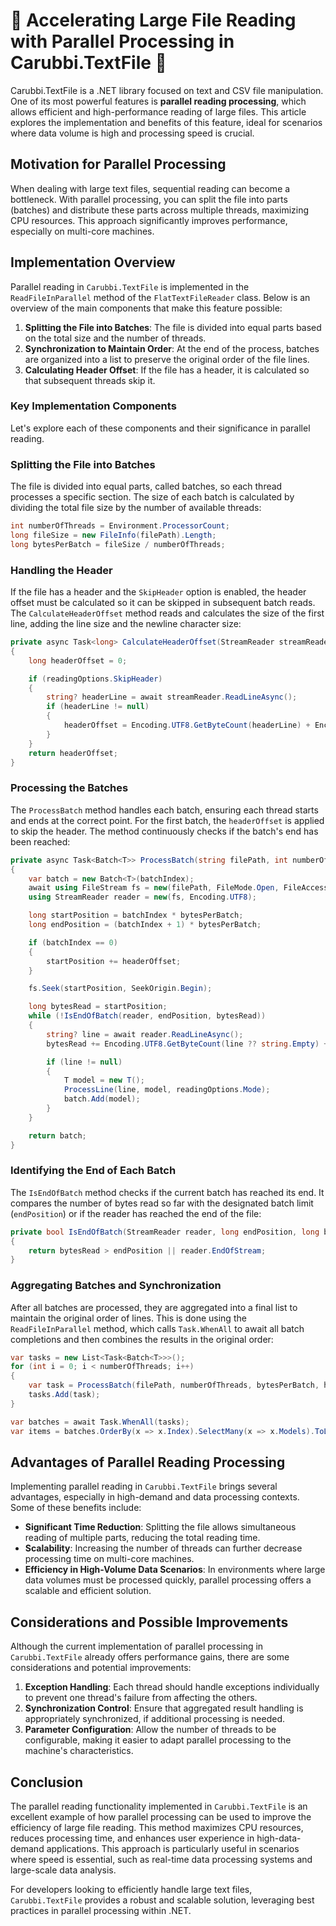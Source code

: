 # 🚀 Accelerating Large File Reading with Parallel Processing in Carubbi.TextFile 📂

Carubbi.TextFile is a .NET library focused on text and CSV file manipulation. One of its most powerful features is **parallel reading processing**, which allows efficient and high-performance reading of large files. This article explores the implementation and benefits of this feature, ideal for scenarios where data volume is high and processing speed is crucial.

## Motivation for Parallel Processing

When dealing with large text files, sequential reading can become a bottleneck. With parallel processing, you can split the file into parts (batches) and distribute these parts across multiple threads, maximizing CPU resources. This approach significantly improves performance, especially on multi-core machines.

## Implementation Overview

Parallel reading in `Carubbi.TextFile` is implemented in the `ReadFileInParallel` method of the `FlatTextFileReader` class. Below is an overview of the main components that make this feature possible:

1. **Splitting the File into Batches**: The file is divided into equal parts based on the total size and the number of threads.
2. **Synchronization to Maintain Order**: At the end of the process, batches are organized into a list to preserve the original order of the file lines.
3. **Calculating Header Offset**: If the file has a header, it is calculated so that subsequent threads skip it.

### Key Implementation Components

Let's explore each of these components and their significance in parallel reading.

### Splitting the File into Batches

The file is divided into equal parts, called batches, so each thread processes a specific section. The size of each batch is calculated by dividing the total file size by the number of available threads:

```csharp
int numberOfThreads = Environment.ProcessorCount;
long fileSize = new FileInfo(filePath).Length;
long bytesPerBatch = fileSize / numberOfThreads;
```

### Handling the Header

If the file has a header and the `SkipHeader` option is enabled, the header offset must be calculated so it can be skipped in subsequent batch reads. The `CalculateHeaderOffset` method reads and calculates the size of the first line, adding the line size and the newline character size:

```csharp
private async Task<long> CalculateHeaderOffset(StreamReader streamReader)
{
    long headerOffset = 0;

    if (readingOptions.SkipHeader)
    {
        string? headerLine = await streamReader.ReadLineAsync();
        if (headerLine != null)
        {
            headerOffset = Encoding.UTF8.GetByteCount(headerLine) + Encoding.UTF8.GetByteCount(Environment.NewLine);
        }
    }
    return headerOffset;
}
```

### Processing the Batches

The `ProcessBatch` method handles each batch, ensuring each thread starts and ends at the correct point. For the first batch, the `headerOffset` is applied to skip the header. The method continuously checks if the batch's end has been reached:

```csharp
private async Task<Batch<T>> ProcessBatch(string filePath, int numberOfThreads, long bytesPerBatch, long headerOffset, int batchIndex)
{
    var batch = new Batch<T>(batchIndex);
    await using FileStream fs = new(filePath, FileMode.Open, FileAccess.Read);
    using StreamReader reader = new(fs, Encoding.UTF8);

    long startPosition = batchIndex * bytesPerBatch;
    long endPosition = (batchIndex + 1) * bytesPerBatch;

    if (batchIndex == 0)
    {
        startPosition += headerOffset;
    }

    fs.Seek(startPosition, SeekOrigin.Begin);

    long bytesRead = startPosition;
    while (!IsEndOfBatch(reader, endPosition, bytesRead))
    {
        string? line = await reader.ReadLineAsync();
        bytesRead += Encoding.UTF8.GetByteCount(line ?? string.Empty) + Encoding.UTF8.GetByteCount(Environment.NewLine);

        if (line != null)
        {
            T model = new T();
            ProcessLine(line, model, readingOptions.Mode);
            batch.Add(model);
        }
    }

    return batch;
}
```

### Identifying the End of Each Batch

The `IsEndOfBatch` method checks if the current batch has reached its end. It compares the number of bytes read so far with the designated batch limit (`endPosition`) or if the reader has reached the end of the file:

```csharp
private bool IsEndOfBatch(StreamReader reader, long endPosition, long bytesRead)
{
    return bytesRead > endPosition || reader.EndOfStream;
}
```

### Aggregating Batches and Synchronization

After all batches are processed, they are aggregated into a final list to maintain the original order of lines. This is done using the `ReadFileInParallel` method, which calls `Task.WhenAll` to await all batch completions and then combines the results in the original order:

```csharp
var tasks = new List<Task<Batch<T>>>();
for (int i = 0; i < numberOfThreads; i++)
{
    var task = ProcessBatch(filePath, numberOfThreads, bytesPerBatch, headerOffset, i);
    tasks.Add(task);
}

var batches = await Task.WhenAll(tasks);
var items = batches.OrderBy(x => x.Index).SelectMany(x => x.Models).ToList();
```

## Advantages of Parallel Reading Processing

Implementing parallel reading in `Carubbi.TextFile` brings several advantages, especially in high-demand and data processing contexts. Some of these benefits include:

- **Significant Time Reduction**: Splitting the file allows simultaneous reading of multiple parts, reducing the total reading time.
- **Scalability**: Increasing the number of threads can further decrease processing time on multi-core machines.
- **Efficiency in High-Volume Data Scenarios**: In environments where large data volumes must be processed quickly, parallel processing offers a scalable and efficient solution.

## Considerations and Possible Improvements

Although the current implementation of parallel processing in `Carubbi.TextFile` already offers performance gains, there are some considerations and potential improvements:

1. **Exception Handling**: Each thread should handle exceptions individually to prevent one thread's failure from affecting the others.
2. **Synchronization Control**: Ensure that aggregated result handling is appropriately synchronized, if additional processing is needed.
3. **Parameter Configuration**: Allow the number of threads to be configurable, making it easier to adapt parallel processing to the machine's characteristics.

## Conclusion

The parallel reading functionality implemented in `Carubbi.TextFile` is an excellent example of how parallel processing can be used to improve the efficiency of large file reading. This method maximizes CPU resources, reduces processing time, and enhances user experience in high-data-demand applications. This approach is particularly useful in scenarios where speed is essential, such as real-time data processing systems and large-scale data analysis.

For developers looking to efficiently handle large text files, `Carubbi.TextFile` provides a robust and scalable solution, leveraging best practices in parallel processing within .NET.
